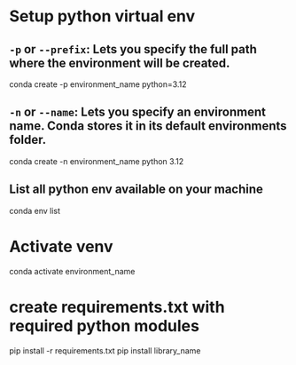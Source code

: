 # Setup python virtual env
## `-p` or `--prefix`: Lets you specify the **full path** where the environment will be created.
conda create -p environment_name python=3.12

## `-n` or `--name`: Lets you specify an **environment name**. Conda stores it in its default environments folder.
conda create -n environment_name python 3.12

## List all python env available on your machine
conda env list

# Activate venv 
conda activate environment_name

# create requirements.txt with required python modules
pip install -r requirements.txt
pip install library_name
